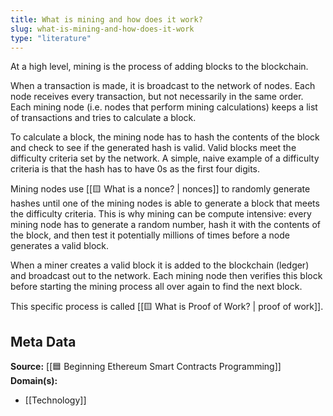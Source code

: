 ```yaml
---
title: What is mining and how does it work?
slug: what-is-mining-and-how-does-it-work
type: "literature"
---
```


At a high level, mining is the process of adding blocks to the blockchain.

When a transaction is made, it is broadcast to the network of nodes. Each node receives every transaction, but not necessarily in the same order. Each mining node (i.e. nodes that perform mining calculations) keeps a list of transactions and tries to calculate a block.

To calculate a block, the mining node has to hash the contents of the block and check to see if the generated hash is valid. Valid blocks meet the difficulty criteria set by the network. A simple, naive example of a difficulty criteria is that the hash has to have 0s as the first four digits.

Mining nodes use [[🟨 What is a nonce? | nonces]] to randomly generate hashes until one of the mining nodes is able to generate a block that meets the difficulty criteria. This is why mining can be compute intensive: every mining node has to generate a random number, hash it with the contents of the block, and then test it potentially millions of times before a node generates a valid block.

When a miner creates a valid block it is added to the blockchain (ledger) and broadcast out to the network. Each mining node then verifies this block before starting the mining process all over again to find the next block.

This specific process is called [[🟨 What is Proof of Work? | proof of work]].

## Meta Data

**Source:** [[🟦 Beginning Ethereum Smart Contracts Programming]]
**Domain(s):**
- [[Technology]]